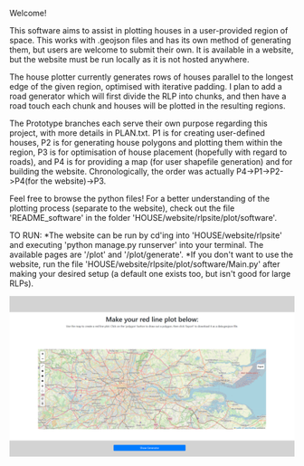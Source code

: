 Welcome!

This software aims to assist in plotting houses in a user-provided region of space. This works with .geojson files and has its own method of generating them, but users are welcome to submit their own. It is available in a website, but the website must be run locally as it is not hosted anywhere.

The house plotter currently generates rows of houses parallel to the longest edge of the given region, optimised with iterative padding. I plan to add a road generator which will first divide the RLP into chunks, and then have a road touch each chunk and houses will be plotted in the resulting regions.

The Prototype branches each serve their own purpose regarding this project, with more details in PLAN.txt. P1 is for creating user-defined houses, P2 is for generating house polygons and plotting them within the region, P3 is for optimisation of house placement (hopefully with regard to roads), and P4 is for providing a map (for user shapefile generation) and for building the website. Chronologically, the order was actually P4->P1->P2->P4(for the website)->P3.

Feel free to browse the python files! For a better understanding of the plotting process (separate to the website), check out the file 'README_software' in the folder 'HOUSE/website/rlpsite/plot/software'.




TO RUN:
*The website can be run by cd'ing into 'HOUSE/website/rlpsite' and executing 'python manage.py runserver' into your terminal. The available pages are '/plot' and '/plot/generate'.
*If you don't want to use the website, run the file 'HOUSE/website/rlpsite/plot/software/Main.py' after making your desired setup (a default one exists too, but isn't good for large RLPs).



![Map Page](images_for_README/map_page.png)